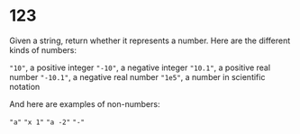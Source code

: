 [_metadata_:number]:-      "123"
[_metadata_:difficulty]:-  "Hard"
[_metadata_:asker]:-       "LinkedIn"
[_metadata_:tags]:-        "string parse"

# 123

Given a string, return whether it represents a number. Here are the different kinds of numbers:

`"10"`, a positive integer
`"-10"`, a negative integer
`"10.1"`, a positive real number
`"-10.1"`, a negative real number
`"1e5"`, a number in scientific notation

And here are examples of non-numbers:

`"a"`
`"x 1"`
`"a -2"`
`"-"`
